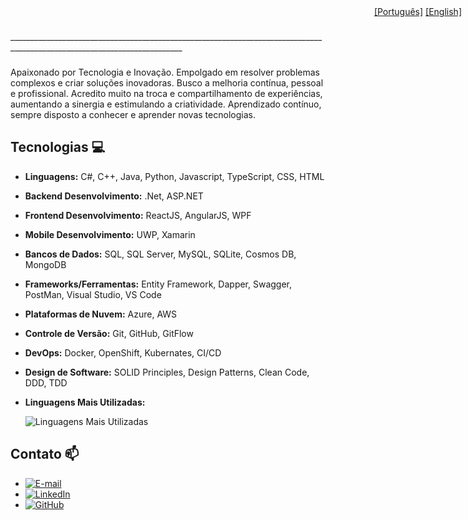 <div style="position: relative;">
  <div style="position: fixed; top: 10px; right: 10px;">
    <a href="# ">[Português]</a>   <a href="README.md">[English]</a>
  </div>
</div>
_________________________________________________________________________________________________________________________

### 
Apaixonado por Tecnologia e Inovação. Empolgado em resolver problemas complexos e criar soluções inovadoras.
Busco a melhoria contínua, pessoal e profissional. Acredito muito na troca e compartilhamento de experiências, aumentando a sinergia e estimulando a criatividade.
Aprendizado contínuo, sempre disposto a conhecer e aprender novas tecnologias.

## Tecnologias 💻
- **Linguagens:** C#, C++, Java, Python, Javascript, TypeScript, CSS, HTML
- **Backend Desenvolvimento:** .Net, ASP.NET
- **Frontend Desenvolvimento:** ReactJS, AngularJS, WPF
- **Mobile Desenvolvimento:** UWP, Xamarin
- **Bancos de Dados:** SQL, SQL Server, MySQL, SQLite, Cosmos DB, MongoDB
- **Frameworks/Ferramentas:**  Entity Framework, Dapper, Swagger, PostMan, Visual Studio, VS Code
- **Plataformas de Nuvem:** Azure, AWS
- **Controle de Versão:** Git, GitHub, GitFlow
- **DevOps:** Docker, OpenShift, Kubernates, CI/CD
- **Design de Software:** SOLID Principles, Design Patterns, Clean Code, DDD, TDD
- **Linguagens Mais Utilizadas:** 
    
    ![Linguagens Mais Utilizadas](https://github-readme-stats-git-masterrstaa-rickstaa.vercel.app/api/top-langs/?username=G10van1&layout=compact&bg_color=000&border_color=30A3DC&title_color=E94D5F&text_color=FFF&hide_title=true)

## Contato 📫
- [![E-mail](https://img.shields.io/badge/-Email-000?style=for-the-badge&logo=microsoft-outlook&logoColor=007BFF)](mailto:gionardi@hotmail.com) 
- [![LinkedIn](https://img.shields.io/badge/LinkedIn-0077B5?style=for-the-badge&logo=linkedin&logoColor=white)](https://www.linkedin.com/in/giovani-nardi/)
- [![GitHub](https://img.shields.io/badge/GitHub-100000?style=for-the-badge&logo=github&logoColor=white)](https://github.com/G10van1)
